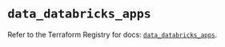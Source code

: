 # `data_databricks_apps`

Refer to the Terraform Registry for docs: [`data_databricks_apps`](https://registry.terraform.io/providers/databricks/databricks/1.70.0/docs/data-sources/apps).
